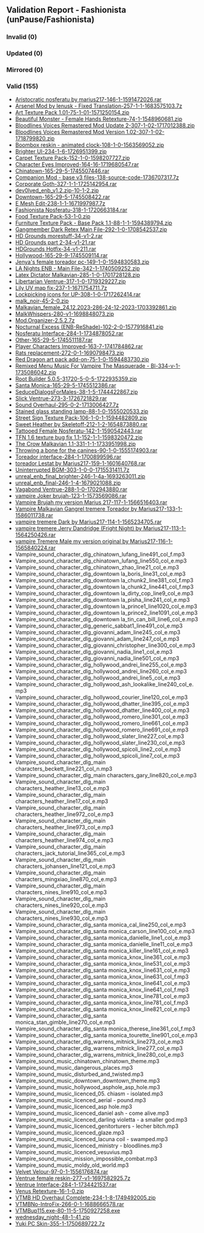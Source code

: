 ## Validation Report - Fashionista (unPause/Fashionista)


### Invalid (0)
### Updated (0)
### Mirrored (0)
### Valid (155)
*  [Aristocratic nosferatu by marius217-146-1-1591472026.rar](https://www.nexusmods.com/vampirebloodlines/mods/146/?tab=files&file_id=402)
*  [Arsenel Mod by lenusk - Fixed Translation-257-1-1-1683575103.7z](https://www.nexusmods.com/vampirebloodlines/mods/257/?tab=files&file_id=789)
*  [Art Texture Pack 1.01-75-1-01-1571250154.zip](https://www.nexusmods.com/vampirebloodlines/mods/75/?tab=files&file_id=288)
*  [Beautiful Monster - Female Hands Retexture-74-1-1548960681.zip](https://www.nexusmods.com/vampirebloodlines/mods/74/?tab=files&file_id=169)
*  [Bloodlines Voices Remastered Mod Update 2-307-1-02-1717012388.zip](https://www.nexusmods.com/vampirebloodlines/mods/307/?tab=files&file_id=997)
*  [Bloodlines Voices Remastered Mod Version 1.02-307-1-02-1718799820.zip](https://www.nexusmods.com/vampirebloodlines/mods/307/?tab=files&file_id=1010)
*  [Boombox reskin - animated clock-108-1-0-1563569052.zip](https://www.nexusmods.com/vampirebloodlines/mods/108/?tab=files&file_id=264)
*  [Brighter UI-234-1-6-1726951399.zip](https://www.nexusmods.com/vampirebloodlines/mods/234/?tab=files&file_id=1075)
*  [Carpet Texture Pack-152-1-0-1598207727.zip](https://www.nexusmods.com/vampirebloodlines/mods/152/?tab=files&file_id=423)
*  [Character Eyes Improved-164-16-1719680547.rar](https://www.nexusmods.com/vampirebloodlines/mods/164/?tab=files&file_id=1015)
*  [Chinatown-165-29-5-1745507446.rar](https://www.nexusmods.com/vampirebloodlines/mods/165/?tab=files&file_id=1212)
*  [Companion Mod - base v3 files-138-source-code-1736707317.7z](https://www.nexusmods.com/vampirebloodlines/mods/138/?tab=files&file_id=1149)
*  [Corporate Goth-327-1-1-1725142954.rar](https://www.nexusmods.com/vampirebloodlines/mods/327/?tab=files&file_id=1068)
*  [dev0lved_enb_v1.2.zip-10-1-2.zip](https://www.nexusmods.com/vampirebloodlines/mods/10/?tab=files&file_id=9)
*  [Downtown-165-29-5-1745508422.rar](https://www.nexusmods.com/vampirebloodlines/mods/165/?tab=files&file_id=1213)
*  [E Mesh Edit-238-1-1-1671997987.7z](https://www.nexusmods.com/vampirebloodlines/mods/238/?tab=files&file_id=691)
*  [Fashionista Nosferatu-318-1-1720663184.rar](https://www.nexusmods.com/vampirebloodlines/mods/318/?tab=files&file_id=1029)
*  [Food Texture Pack-53-1-0.zip](https://www.nexusmods.com/vampirebloodlines/mods/53/?tab=files&file_id=134)
*  [Furniture Texture Pack - Base Pack 1.1-88-1-1-1594389794.zip](https://www.nexusmods.com/vampirebloodlines/mods/88/?tab=files&file_id=408)
*  [Gangmember Dark Retex Main File-292-1-0-1708542537.zip](https://www.nexusmods.com/vampirebloodlines/mods/292/?tab=files&file_id=943)
*  [HD Grounds morestuff-34-v1-2.rar](https://www.nexusmods.com/vampirebloodlines/mods/34/?tab=files&file_id=75)
*  [HD Grounds part 2-34-v1-21.rar](https://www.nexusmods.com/vampirebloodlines/mods/34/?tab=files&file_id=76)
*  [HDGrounds Hotfix-34-v1-211.rar](https://www.nexusmods.com/vampirebloodlines/mods/34/?tab=files&file_id=78)
*  [Hollywood-165-29-9-1745509114.rar](https://www.nexusmods.com/vampirebloodlines/mods/165/?tab=files&file_id=1214)
*  [Jenya's female toreador pc-149-1-0-1594830583.zip](https://www.nexusmods.com/vampirebloodlines/mods/149/?tab=files&file_id=412)
*  [LA Nights ENB - Main File-342-1-1740509252.zip](https://www.nexusmods.com/vampirebloodlines/mods/342/?tab=files&file_id=1185)
*  [Latex Dictator Malkavian-285-1-0-1701728128.zip](https://www.nexusmods.com/vampirebloodlines/mods/285/?tab=files&file_id=910)
*  [Libertarian Ventrue-317-1-0-1719329227.zip](https://www.nexusmods.com/vampirebloodlines/mods/317/?tab=files&file_id=1013)
*  [Lily UV map fix-237-1-1671754711.7z](https://www.nexusmods.com/vampirebloodlines/mods/237/?tab=files&file_id=688)
*  [Lockpicking icons for UP-308-1-0-1717262414.rar](https://www.nexusmods.com/vampirebloodlines/mods/308/?tab=files&file_id=998)
*  [malk_noir-45-2-0.zip](https://www.nexusmods.com/vampirebloodlines/mods/45/?tab=files&file_id=115)
*  [Malkavian_female_24.12.2023-286-24-12-2023-1703392861.zip](https://www.nexusmods.com/vampirebloodlines/mods/286/?tab=files&file_id=929)
*  [MalkWhispers-280-v1-1698848073.zip](https://www.nexusmods.com/vampirebloodlines/mods/280/?tab=files&file_id=895)
*  [Mod.Organizer-2.5.2.7z](https://github.com/ModOrganizer2/modorganizer/releases/download/v2.5.2/Mod.Organizer-2.5.2.7z)
*  [Nocturnal Excess (ENB-ReShade)-102-2-0-1577916841.zip](https://www.nexusmods.com/vampirebloodlines/mods/102/?tab=files&file_id=345)
*  [Nosferatu Interface-284-1-1734878052.rar](https://www.nexusmods.com/vampirebloodlines/mods/284/?tab=files&file_id=1136)
*  [Other-165-29-5-1745511187.rar](https://www.nexusmods.com/vampirebloodlines/mods/165/?tab=files&file_id=1215)
*  [Player Characters Improved-163-7-1741784862.rar](https://www.nexusmods.com/vampirebloodlines/mods/163/?tab=files&file_id=1194)
*  [Rats replacement-272-0-1-1690798473.zip](https://www.nexusmods.com/vampirebloodlines/mods/272/?tab=files&file_id=843)
*  [Red Dragon art pack add-on-75-1-0-1594483730.zip](https://www.nexusmods.com/vampirebloodlines/mods/75/?tab=files&file_id=411)
*  [Remixed Menu Music For Vampire The Masquerade - Bl-334-v-1-1735086042.zip](https://www.nexusmods.com/vampirebloodlines/mods/334/?tab=files&file_id=1137)
*  [Root Builder 5.0.5-31720-5-0-5-1722935359.zip](https://www.nexusmods.com/skyrimspecialedition/mods/31720/?tab=files&file_id=528774)
*  [Santa Monica-165-29-5-1745512386.rar](https://www.nexusmods.com/vampirebloodlines/mods/165/?tab=files&file_id=1216)
*  [SeduceDialogsForMales-38-1-5-1744422867.zip](https://www.nexusmods.com/vampirebloodlines/mods/38/?tab=files&file_id=1209)
*  [Slick Ventrue-273-3-1726721829.rar](https://www.nexusmods.com/vampirebloodlines/mods/273/?tab=files&file_id=1072)
*  [Sound Overhaul-295-0-2-1713006427.7z](https://www.nexusmods.com/vampirebloodlines/mods/295/?tab=files&file_id=963)
*  [Stained glass standing lamp-88-1-0-1555020533.zip](https://www.nexusmods.com/vampirebloodlines/mods/88/?tab=files&file_id=207)
*  [Street Sign Texture Pack-106-1-0-1-1594482809.zip](https://www.nexusmods.com/vampirebloodlines/mods/106/?tab=files&file_id=410)
*  [Sweet Heather by Skeletoff-212-1-2-1654873880.rar](https://www.nexusmods.com/vampirebloodlines/mods/212/?tab=files&file_id=614)
*  [Tattooed Female Nosferatu-142-1-1590542443.rar](https://www.nexusmods.com/vampirebloodlines/mods/142/?tab=files&file_id=394)
*  [TFN 1.6 texture bug fix 1.1-152-1-1-1598320472.zip](https://www.nexusmods.com/vampirebloodlines/mods/152/?tab=files&file_id=426)
*  [The Crow Malkavian 1.1-331-1-1-1733951998.zip](https://www.nexusmods.com/vampirebloodlines/mods/331/?tab=files&file_id=1129)
*  [Throwing a bone for the canines-90-1-0-1555174903.rar](https://www.nexusmods.com/vampirebloodlines/mods/90/?tab=files&file_id=210)
*  [Toreador interface-284-1-1700899596.rar](https://www.nexusmods.com/vampirebloodlines/mods/284/?tab=files&file_id=905)
*  [toreador Lestat by Marius217-159-1-1601640768.rar](https://www.nexusmods.com/vampirebloodlines/mods/159/?tab=files&file_id=457)
*  [Uninterrupted BGM-303-1-0-0-1715531411.7z](https://www.nexusmods.com/vampirebloodlines/mods/303/?tab=files&file_id=988)
*  [unreal_enb_final_brighter-246-1-4a-1693263011.zip](https://www.nexusmods.com/vampirebloodlines/mods/246/?tab=files&file_id=872)
*  [unreal_enb_final-246-1-4-1679021088.zip](https://www.nexusmods.com/vampirebloodlines/mods/246/?tab=files&file_id=757)
*  [Vagabond Ventrue-288-1-0-1702943880.rar](https://www.nexusmods.com/vampirebloodlines/mods/288/?tab=files&file_id=917)
*  [vampire   Joker  brujah-123-1-1573569086.rar](https://www.nexusmods.com/vampirebloodlines/mods/123/?tab=files&file_id=295)
*  [Vampire Brujah   my version  Marius 217-117-1-1566516403.rar](https://www.nexusmods.com/vampirebloodlines/mods/117/?tab=files&file_id=276)
*  [Vampire Malkavian  Gangrel  tremere  Toreador    by Marius217-133-1-1586011738.rar](https://www.nexusmods.com/vampirebloodlines/mods/133/?tab=files&file_id=361)
*  [vampire tremere Dark by Marius217-114-1-1565234705.rar](https://www.nexusmods.com/vampirebloodlines/mods/114/?tab=files&file_id=269)
*  [vampire tremere Jerry Dandridge (Fright Night) by Marius217-113-1-1564250426.rar](https://www.nexusmods.com/vampirebloodlines/mods/113/?tab=files&file_id=267)
*  [vampire Tremere Male my version original by Marius217-116-1-1565840224.rar](https://www.nexusmods.com/vampirebloodlines/mods/116/?tab=files&file_id=274)
*  Vampire_sound_character_dlg_chinatown_lufang_line491_col_f.mp3
*  Vampire_sound_character_dlg_chinatown_lufang_line550_col_e.mp3
*  Vampire_sound_character_dlg_chinatown_zhao_line21_col_e.mp3
*  Vampire_sound_character_dlg_downtown la_boris_line31_col_e.mp3
*  Vampire_sound_character_dlg_downtown la_chunk2_line381_col_f.mp3
*  Vampire_sound_character_dlg_downtown la_chunk2_line441_col_f.mp3
*  Vampire_sound_character_dlg_downtown la_dirty_cop_line9_col_e.mp3
*  Vampire_sound_character_dlg_downtown la_pisha_line241_col_e.mp3
*  Vampire_sound_character_dlg_downtown la_prince1_line1020_col_e.mp3
*  Vampire_sound_character_dlg_downtown la_prince2_line1091_col_e.mp3
*  Vampire_sound_character_dlg_downtown la_tin_can_bill_line6_col_e.mp3
*  Vampire_sound_character_dlg_generic_sabbat1_line491_col_e.mp3
*  Vampire_sound_character_dlg_giovanni_adam_line245_col_e.mp3
*  Vampire_sound_character_dlg_giovanni_adam_line247_col_e.mp3
*  Vampire_sound_character_dlg_giovanni_christopher_line300_col_e.mp3
*  Vampire_sound_character_dlg_giovanni_nadia_line1_col_e.mp3
*  Vampire_sound_character_dlg_giovanni_nadia_line501_col_e.mp3
*  Vampire_sound_character_dlg_hollywood_andrei_line255_col_e.mp3
*  Vampire_sound_character_dlg_hollywood_andrei_line260_col_e.mp3
*  Vampire_sound_character_dlg_hollywood_andrei_line5_col_e.mp3
*  Vampire_sound_character_dlg_hollywood_ash_lookalike_line240_col_e.mp3
*  Vampire_sound_character_dlg_hollywood_courier_line120_col_e.mp3
*  Vampire_sound_character_dlg_hollywood_dhatter_line395_col_e.mp3
*  Vampire_sound_character_dlg_hollywood_dhatter_line400_col_e.mp3
*  Vampire_sound_character_dlg_hollywood_romero_line301_col_e.mp3
*  Vampire_sound_character_dlg_hollywood_romero_line661_col_e.mp3
*  Vampire_sound_character_dlg_hollywood_romero_line691_col_e.mp3
*  Vampire_sound_character_dlg_hollywood_slater_line227_col_e.mp3
*  Vampire_sound_character_dlg_hollywood_slater_line230_col_e.mp3
*  Vampire_sound_character_dlg_hollywood_spicoli_line2_col_e.mp3
*  Vampire_sound_character_dlg_hollywood_spicoli_line7_col_e.mp3
*  Vampire_sound_character_dlg_main characters_beckett_line221_col_n.mp3
*  Vampire_sound_character_dlg_main characters_gary_line820_col_e.mp3
*  Vampire_sound_character_dlg_main characters_heather_line13_col_e.mp3
*  Vampire_sound_character_dlg_main characters_heather_line17_col_e.mp3
*  Vampire_sound_character_dlg_main characters_heather_line972_col_e.mp3
*  Vampire_sound_character_dlg_main characters_heather_line973_col_e.mp3
*  Vampire_sound_character_dlg_main characters_heather_line974_col_e.mp3
*  Vampire_sound_character_dlg_main characters_jack_tutorial_line365_col_e.mp3
*  Vampire_sound_character_dlg_main characters_johansen_line121_col_e.mp3
*  Vampire_sound_character_dlg_main characters_mingxiao_line870_col_e.mp3
*  Vampire_sound_character_dlg_main characters_nines_line910_col_e.mp3
*  Vampire_sound_character_dlg_main characters_nines_line920_col_e.mp3
*  Vampire_sound_character_dlg_main characters_nines_line930_col_e.mp3
*  Vampire_sound_character_dlg_santa monica_cal_line250_col_e.mp3
*  Vampire_sound_character_dlg_santa monica_carson_line100_col_e.mp3
*  Vampire_sound_character_dlg_santa monica_danielle_line1_col_e.mp3
*  Vampire_sound_character_dlg_santa monica_danielle_line11_col_e.mp3
*  Vampire_sound_character_dlg_santa monica_killer_line161_col_e.mp3
*  Vampire_sound_character_dlg_santa monica_knox_line361_col_e.mp3
*  Vampire_sound_character_dlg_santa monica_knox_line531_col_e.mp3
*  Vampire_sound_character_dlg_santa monica_knox_line631_col_e.mp3
*  Vampire_sound_character_dlg_santa monica_knox_line631_col_f.mp3
*  Vampire_sound_character_dlg_santa monica_knox_line641_col_e.mp3
*  Vampire_sound_character_dlg_santa monica_knox_line641_col_f.mp3
*  Vampire_sound_character_dlg_santa monica_knox_line781_col_e.mp3
*  Vampire_sound_character_dlg_santa monica_knox_line781_col_f.mp3
*  Vampire_sound_character_dlg_santa monica_knox_line821_col_e.mp3
*  Vampire_sound_character_dlg_santa monica_stan_gimble_line270_col_e.mp3
*  Vampire_sound_character_dlg_santa monica_therese_line361_col_f.mp3
*  Vampire_sound_character_dlg_santa monica_tourette_line901_col_e.mp3
*  Vampire_sound_character_dlg_warrens_mitnick_line273_col_e.mp3
*  Vampire_sound_character_dlg_warrens_mitnick_line277_col_e.mp3
*  Vampire_sound_character_dlg_warrens_mitnick_line280_col_e.mp3
*  Vampire_sound_music_chinatown_chinatown_theme.mp3
*  Vampire_sound_music_dangerous_places.mp3
*  Vampire_sound_music_disturbed_and_twisted.mp3
*  Vampire_sound_music_downtown_downtown_theme.mp3
*  Vampire_sound_music_hollywood_asphole_asp_hole.mp3
*  Vampire_sound_music_licenced_05. chiasm - isolated.mp3
*  Vampire_sound_music_licenced_aerial - pound.mp3
*  Vampire_sound_music_licenced_asp hole.mp3
*  Vampire_sound_music_licenced_daniel ash - come alive.mp3
*  Vampire_sound_music_licenced_darling violetta - a smaller god.mp3
*  Vampire_sound_music_licenced_genitorturers - lecher bitch.mp3
*  Vampire_sound_music_licenced_glaze.mp3
*  Vampire_sound_music_licenced_lacuna coil - swamped.mp3
*  Vampire_sound_music_licenced_ministry - bloodlines.mp3
*  Vampire_sound_music_licenced_vesuvius.mp3
*  Vampire_sound_music_mission_impossible_combat.mp3
*  Vampire_sound_music_moldy_old_world.mp3
*  [Velvet Velour-97-0-1-1556176874.rar](https://www.nexusmods.com/vampirebloodlines/mods/97/?tab=files&file_id=231)
*  [Ventrue female reskin-277-v1-1697582925.7z](https://www.nexusmods.com/vampirebloodlines/mods/277/?tab=files&file_id=891)
*  [Ventrue Interface-284-1-1734421537.rar](https://www.nexusmods.com/vampirebloodlines/mods/284/?tab=files&file_id=1133)
*  [Venus Retexture-16-1-0.zip](https://www.nexusmods.com/vampirebloodlines/mods/16/?tab=files&file_id=22)
*  [VTMB HD Overhaul Complete-234-1-8-1749492005.zip](https://www.nexusmods.com/vampirebloodlines/mods/234/?tab=files&file_id=1240)
*  [VTMBNo-IntroFix-266-0-1-1688666578.rar](https://www.nexusmods.com/vampirebloodlines/mods/266/?tab=files&file_id=819)
*  [VTMBup115.exe-80-11-5-1750927258.exe](https://www.nexusmods.com/vampirebloodlines/mods/80/?tab=files&file_id=1250)
*  [wednesday_night-48-1-41.zip](https://www.nexusmods.com/vampirebloodlines/mods/48/?tab=files&file_id=125)
*  [Yuki PC Skin-355-1-1750689722.7z](https://www.nexusmods.com/vampirebloodlines/mods/355/?tab=files&file_id=1249)
